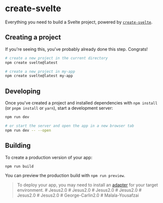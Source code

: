# create-svelte

Everything you need to build a Svelte project, powered by [`create-svelte`](https://github.com/sveltejs/kit/tree/master/packages/create-svelte).

## Creating a project

If you're seeing this, you've probably already done this step. Congrats!

```bash
# create a new project in the current directory
npm create svelte@latest

# create a new project in my-app
npm create svelte@latest my-app
```

## Developing

Once you've created a project and installed dependencies with `npm install` (or `pnpm install` or `yarn`), start a development server:

```bash
npm run dev

# or start the server and open the app in a new browser tab
npm run dev -- --open
```

## Building

To create a production version of your app:

```bash
npm run build
```

You can preview the production build with `npm run preview`.

> To deploy your app, you may need to install an [adapter](https://kit.svelte.dev/docs/adapters) for your target environment.
#   J e s u s 2 . 0  
 #   J e s u s 2 . 0  
 #   J e s u s 2 . 0  
 #   J e s u s 2 . 0  
 #   J e s u s 2 . 0  
 #   J e s u s 2 . 0  
 #   G e o r g e - C a r l i n 2 . 0  
 # Malala-Yousafzai
